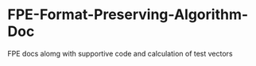 # FPE-Format-Preserving-Algorithm-Doc
FPE docs alomg with supportive code and calculation of test vectors
